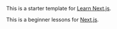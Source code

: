 This is a starter template for [Learn Next.js](https://nextjs.org/learn).

This is a beginner lessons for [Next.js](https://github.com/patbi/NextJsLessons).